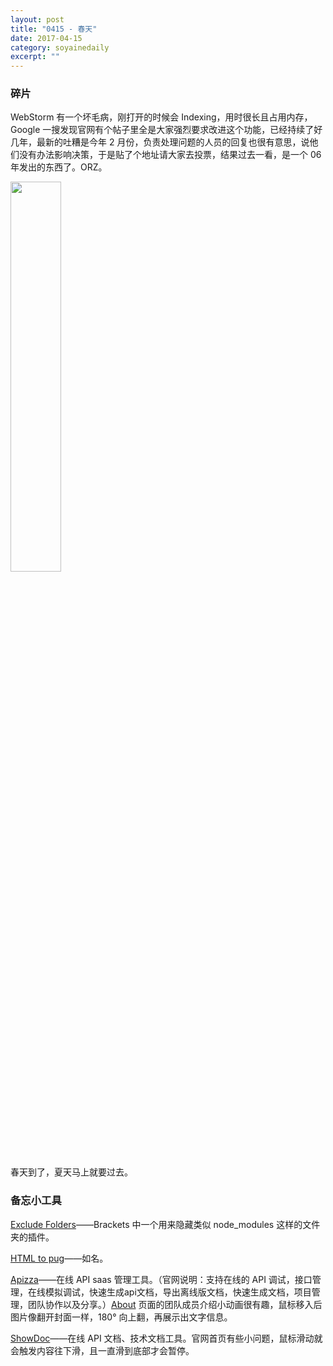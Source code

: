```yaml
---
layout: post
title: "0415 - 春天" 
date: 2017-04-15 
category: soyainedaily 
excerpt: ""
---
```


### 碎片

WebStorm 有一个坏毛病，刚打开的时候会 Indexing，用时很长且占用内存，Google 一搜发现官网有个帖子里全是大家强烈要求改进这个功能，已经持续了好几年，最新的吐糟是今年 2 月份，负责处理问题的人员的回复也很有意思，说他们没有办法影响决策，于是贴了个地址请大家去投票，结果过去一看，是一个 06 年发出的东西了。ORZ。 

<img src="http://i4.buimg.com/567571/a8b07390362479b9.jpg" style="width: 40%; height: 40%">

春天到了，夏天马上就要过去。

### 备忘小工具

[Exclude Folders](https://github.com/gruehle/exclude-folders)——Brackets 中一个用来隐藏类似 node_modules 这样的文件夹的插件。

[HTML to pug](http://html2pug.com/)——如名。

[Apizza](http://apizza.cc)——在线 API saas 管理工具。（官网说明：支持在线的 API 调试，接口管理，在线模拟调试，快速生成api文档，导出离线版文档，快速生成文档，项目管理，团队协作以及分享。）[About](http://apizza.cc/index/aboutus) 页面的团队成员介绍小动画很有趣，鼠标移入后图片像翻开封面一样，180° 向上翻，再展示出文字信息。

[ShowDoc](https://www.showdoc.cc/)——在线 API 文档、技术文档工具。官网首页有些小问题，鼠标滑动就会触发内容往下滑，且一直滑到底部才会暂停。

